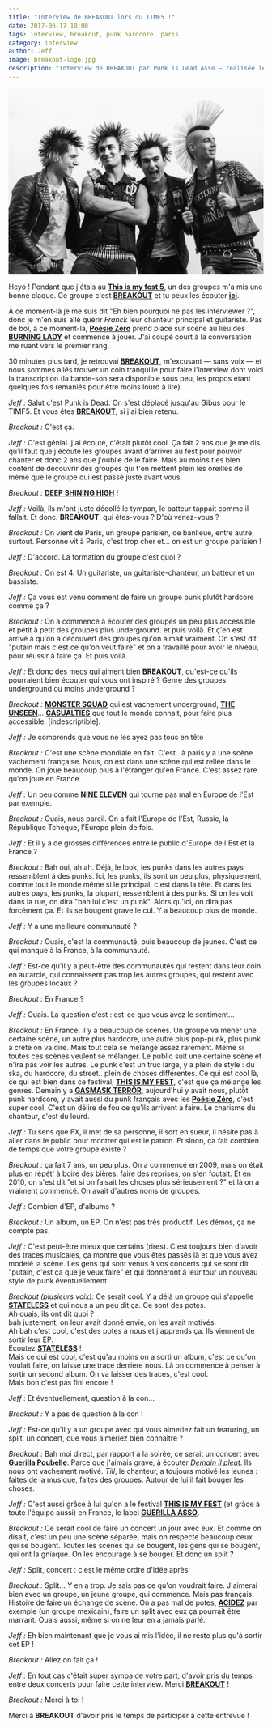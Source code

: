 ```yaml
---
title: "Interview de BREAKOUT lors du TIMF5 !"
date: 2017-06-17 10:00
tags: interview, breakout, punk hardcore, paris
category: interview
author: Jeff
image: breakout-logo.jpg
description: "Interview de BREAKOUT par Punk is Dead Asso — réalisée le 02 Juin 2017"
---
```


![Breakout logo](2017-06-17-interview-de-breakout-lors-du-timf5/breakout-logo.jpg)

Heyo ! Pendant que j'étais au [**This is my fest 5**](https://www.facebook.com/thisismyfest), un des groupes m'a mis une bonne claque.
Ce groupe c'est [**BREAKOUT**](https://www.facebook.com/breakoutpunx/) et tu peux les écouter [**ici**](https://breakoutpunx.bandcamp.com/).

À ce moment-là je me suis dit "Eh bien pourquoi ne pas les interviewer ?", donc je m'en suis allé quérir *Franck* leur chanteur principal et guitariste.
Pas de bol, à ce moment-là, [**Poésie Zéro**](https://www.facebook.com/poesiezero/) prend place sur scène au lieu des [**BURNING LADY**](https://www.facebook.com/burninglady) et commence à jouer. J'ai coupé court à la conversation me ruant vers le premier rang.

30 minutes plus tard, je retrouvai [**BREAKOUT**](https://www.facebook.com/breakoutpunx/), m'excusant — sans voix — et nous sommes allés trouver un coin tranquille pour faire l'interview dont voici la transcription (la bande-son sera disponible sous peu, les propos étant quelques fois remaniés pour être moins lourd à lire).

*Jeff :* Salut c'est Punk is Dead. On s'est déplacé jusqu'au Gibus pour le TIMF5. Et vous êtes [**BREAKOUT**](https://www.facebook.com/breakoutpunx/), si j'ai bien retenu.


*Breakout :* C'est ça.


*Jeff :* C'est génial. j'ai écouté, c'était plutôt cool. Ça fait 2 ans que je me dis qu'il faut que j'écoute les groupes avant d'arriver au fest pour pouvoir chanter et donc 2 ans que j'oublie de le faire. Mais au moins t'es bien content de découvrir des groupes qui t'en mettent plein les oreilles de même que le groupe qui est passé juste avant vous.


*Breakout :* [**DEEP SHINING HIGH**](https://deepshininghighpunk.bandcamp.com/) !


*Jeff :* Voilà, ils m'ont juste décollé le tympan, le batteur tappait comme il fallait. Et donc. **BREAKOUT**, qui êtes-vous ? D'où venez-vous ?


*Breakout :* On vient de Paris, un groupe parisien, de banlieue, entre autre, surtout. Personne vit à Paris, c'est trop cher et... on est un groupe parisien !


*Jeff :* D'accord. La formation du groupe c'est quoi ?


*Breakout :* On est 4. Un guitariste, un guitariste-chanteur, un batteur et un bassiste.


*Jeff :* Ça vous est venu comment de faire un groupe punk plutôt hardcore comme ça ?


*Breakout :* On a commencé à écouter des groupes un peu plus accessible et petit à petit des groupes plus underground. et puis voilà. Et ç'en est arrivé à qu'on a découvert des groupes qu'on aimait vraiment. On s'est dit "putain mais c'est ce qu'on veut faire" et on a travaillé pour avoir le niveau, pour réussir à faire ça. Et puis voilà.


*Jeff :* Et donc des mecs qui aiment bien **BREAKOUT**, qu'est-ce qu'ils pourraient bien écouter qui vous ont inspiré ? Genre des groupes underground ou moins underground ?


*Breakout :* [**MONSTER SQUAD**](https://monstersquad.bandcamp.com/) qui est vachement underground, [**THE UNSEEN**](https://www.youtube.com/results?search_query=the%20unseen)... [**CASUALTIES**](https://thecasualties.bandcamp.com/) que tout le monde connait, pour faire plus accessible. [indescriptible].


*Jeff :* Je comprends que vous ne les ayez pas tous en tête


*Breakout :* C'est une scène mondiale en fait. C'est.. à paris y a une scène vachement française. Nous, on est dans une scène qui est reliée dans le monde. On joue beaucoup plus à l'étranger qu'en France. C'est assez rare qu'on joue en France.


*Jeff :* Un peu comme [**NINE ELEVEN**](https://nineeleven.bandcamp.com) qui tourne pas mal en Europe de l'Est par exemple.


*Breakout :* Ouais, nous pareil. On a fait l'Europe de l'Est, Russie, la République Tchèque, l'Europe plein de fois.


*Jeff :* Et il y a de grosses différences entre le public d'Europe de l'Est et la France ?


*Breakout :* Bah oui, ah ah. Déjà, le look, les punks dans les autres pays ressemblent à des punks.
       Ici, les punks, ils sont un peu plus, physiquement, comme tout le monde même si le principal, c'est dans la tête. Et dans les autres pays, les punks, la plupart, ressemblent à des punks. Si on les voit dans la rue, on dira "bah lui c'est un punk".
       Alors qu'ici, on dira pas forcément ça.
       Et ils se bougent grave le cul. Y a beaucoup plus de monde.


*Jeff :* Y a une meilleure communauté ?


*Breakout :* Ouais, c'est la communauté, puis beaucoup de jeunes. C'est ce qui manque à la France, à la communauté.


*Jeff :* Est-ce qu'il y a peut-être des communautés qui restent dans leur coin en autarcie, qui connaissent pas trop les autres groupes, qui restent avec les groupes locaux ?


*Breakout :* En France ?


*Jeff :* Ouais. La question c'est : est-ce que vous avez le sentiment...


*Breakout :* En France, il y a beaucoup de scènes. Un groupe va mener une certaine scène, un autre plus hardcore, une autre plus pop-punk, plus punk à crête on va dire. Mais tout cela se mélange assez rarement. Même si toutes ces scènes veulent se mélanger. Le public suit une certaine scène et n'ira pas voir les autres.
       Le punk c'est un truc large, y a plein de style : du ska, du hardcore, du street.. plein de choses différentes.
       Ce qui est cool là, ce qui est bien dans ce festival, [**THIS IS MY FEST**](https://facebook.com/thisismyfest), c'est que ça mélange les genres. Demain y a [**GASMASK TERRÖR**](https://gasmaskterror.bandcamp.com/), aujourd'hui y avait nous, plutôt punk hardcore, y avait aussi du punk français avec les [**Poésie Zéro**](https://poesiezero.bandcamp.com), c'est super cool. C'est un délire de fou ce qu'ils arrivent à faire. Le charisme du chanteur, c'est du lourd.


*Jeff :* Tu sens que FX, il met de sa personne, il sort en sueur, il hésite pas à aller dans le public pour montrer qui est le patron.
       Et sinon, ça fait combien de temps que votre groupe existe ?


*Breakout :* ça fait 7 ans, un peu plus. On a commencé en 2009, mais on était plus en répét' à boire des bières, faire des reprises, on s'en foutait. Et en 2010, on s'est dit "et si on faisait les choses plus sérieusement ?" et là on a vraiment commencé. On avait d'autres noms de groupes.


*Jeff :* Combien d'EP, d'albums ?


*Breakout :* Un album, un EP. On n'est pas très productif. Les démos, ça ne compte pas.


*Jeff :* C'est peut-être mieux que certains (rires).
       C'est toujours bien d'avoir des traces musicales, ça montre que vous êtes passés là et que vous avez modelé la scène. Les gens qui sont venus à vos concerts qui se sont dit "putain, c'est ça que je veux faire" et qui donneront à leur tour un nouveau style de punk éventuellement.


*Breakout (plusieurs voix):* Ce serait cool. Y a déjà un groupe qui s'appelle [**STATELESS**](https://soundcloud.com/elgaz-1) et qui nous a un peu dit ça.
       Ce sont des potes.
       <br/>
       Ah ouais, ils ont dit quoi ?
       <br/>
       bah justement, on leur avait donné envie, on les avait motivés.
       <br/>
       Ah bah c'est cool, c'est des potes à nous et j'apprends ça.
       Ils viennent de sortir leur EP.
       <br/>
       Ecoutez [**STATELESS**](https://soundcloud.com/elgaz-1) !
       <br/>
       Mais ce qui est cool, c'est qu'au moins on a sorti un album, c'est ce qu'on voulait faire, on laisse une trace derrière nous. Là on commence à penser à sortir un second album. On va laisser des traces, c'est cool.
       <br/>
       Mais bon c'est pas fini encore !


*Jeff :* Et éventuellement, question à la con...


*Breakout :* Y a pas de question à la con !


*Jeff :* Est-ce qu'il y a un groupe avec qui vous aimeriez fait un featuring, un split, un concert, que vous aimeriez bien connaître ?


*Breakout :* Bah moi direct, par rapport à la soirée, ce serait un concert avec [**Guerilla Poubelle**](https://guerillapoubelle.bandcamp.com). Parce que j'aimais grave, à écouter [*Demain il pleut*](https://www.youtube.com/watch?v=cUBFq9uNF0w).
        Ils nous ont vachement motivé. *Till*, le chanteur, a toujours motivé les jeunes : faites de la musique, faites des groupes. Autour de lui il fait bouger les choses.


*Jeff :* C'est aussi grâce à lui qu'on a le festival [**THIS IS MY FEST**](https://www.facebook.com/thisismyfest) (et grâce à toute l'équipe aussi) en France, le label [**GUERILLA ASSO**](https://guerilla-asso.com).


*Breakout :* Ce serait cool de faire un concert un jour avec eux. Et comme on disait, c'est un peu une scène séparée, mais on respecte beaucoup ceux qui se bougent.
        Toutes les scènes qui se bougent, les gens qui se bougent, qui ont la gniaque. On les encourage à se bouger.
        Et donc un split ?


*Jeff :* Split, concert : c'est le même ordre d'idée après.


*Breakout :* Split... Y en a trop.
        Je sais pas ce qu'on voudrait faire. J'aimerai bien avec un groupe, un jeune groupe, qui commence. Mais pas français. Histoire de faire un échange de scène. On a pas mal de potes, [**ACIDEZ**](https://acidezpunx.bandcamp.com/) par exemple (un groupe mexicain), faire un split avec eux ça pourrait être marrant.
        Ouais aussi, même si on ne leur en a jamais parlé.


*Jeff :* Eh bien maintenant que je vous ai mis l'idée, il ne reste plus qu'à sortir cet EP !


*Breakout :* Allez on fait ça !


*Jeff :* En tout cas c'était super sympa de votre part, d'avoir pris du temps entre deux concerts pour faire cette interview. Merci [**BREAKOUT**](https://www.facebook.com/breakoutpunx/) !


*Breakout :* Merci à toi !


Merci à **BREAKOUT** d'avoir pris le temps de participer à cette entrevue !
